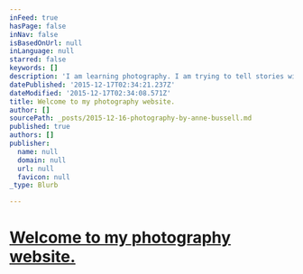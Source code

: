 ```yaml
---
inFeed: true
hasPage: false
inNav: false
isBasedOnUrl: null
inLanguage: null
starred: false
keywords: []
description: 'I am learning photography. I am trying to tell stories with my pictures and create art. I hope the Grid will be a good place to feature my artwork. '
datePublished: '2015-12-17T02:34:21.237Z'
dateModified: '2015-12-17T02:34:08.571Z'
title: Welcome to my photography website.
author: []
sourcePath: _posts/2015-12-16-photography-by-anne-bussell.md
published: true
authors: []
publisher:
  name: null
  domain: null
  url: null
  favicon: null
_type: Blurb

---
```

# **[Welcome to my photography website.][0]**

[0]: null